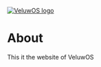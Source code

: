 [![VeluwOS logo](https://user-images.githubusercontent.com/70206645/177049389-48a3281b-3002-45ea-8802-aa47a6db0b5e.png)](https://team-veluwos.github.io/VeluwOS/)

# About
This it the website of VeluwOS
